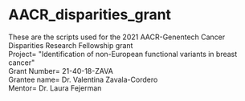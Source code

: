 # AACR_disparities_grant
These are the scripts used for the 2021 AACR-Genentech Cancer Disparities Research Fellowship grant  
Project= "Identification of non-European functional variants in breast cancer"  
Grant Number= 21-40-18-ZAVA  
Grantee name= Dr. Valentina Zavala-Cordero  
Mentor= Dr. Laura Fejerman
